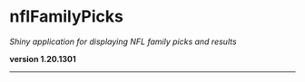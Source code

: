 # nflFamilyPicks

*Shiny application for displaying NFL family picks and results*

**version 1.20.1301**

----------

